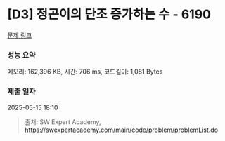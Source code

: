 # [D3] 정곤이의 단조 증가하는 수 - 6190 

[문제 링크](https://swexpertacademy.com/main/code/problem/problemDetail.do?contestProbId=AWcPjEuKAFgDFAU4) 

### 성능 요약

메모리: 162,396 KB, 시간: 706 ms, 코드길이: 1,081 Bytes

### 제출 일자

2025-05-15 18:10



> 출처: SW Expert Academy, https://swexpertacademy.com/main/code/problem/problemList.do